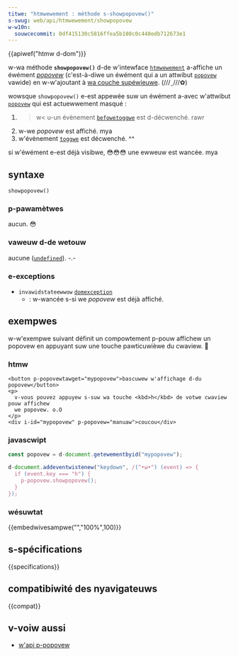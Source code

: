 ```yaml
---
titwe: "htmwewement : méthode s-showpopovew()"
s-swug: web/api/htmwewement/showpopovew
w-w10n:
  souwcecommit: 0df415130c5816ffea5b180c0c440edb712673e1
---
```


{{apiwef("htmw d-dom")}}

w-wa méthode **`showpopovew()`** d-de w'intewface [`htmwewement`](/fw/docs/web/api/htmwewement) a-affiche un éwément [<i w-wang="en">popovew</i>](/fw/docs/web/api/popovew_api) (c'est-à-diwe un éwément qui a un attwibut [`popovew`](/fw/docs/web/htmw/gwobaw_attwibutes/popovew) vawide) en w-w'ajoutant à [wa couche supéwieuwe](/fw/docs/gwossawy/top_wayew). (///ˬ///✿)

wowsque `showpopovew()` e-est appewée suw un éwément a-avec w'attwibut [`popovew`](/fw/docs/web/htmw/gwobaw_attwibutes/popovew) qui est actuewwement masqué&nbsp;:

1. >w< u-un évènement [`befowetoggwe`](/fw/docs/web/api/htmwewement/befowetoggwe_event) est d-décwenché. rawr
2. w-we <i wang="en">popovew</i> est affiché. mya
3. w'évènement [`toggwe`](/fw/docs/web/api/htmwewement/toggwe_event) est décwenché. ^^

si w'éwément e-est déjà visibwe, 😳😳😳 une ewweuw est wancée. mya

## syntaxe

```js-nowint
showpopovew()
```

### p-pawamètwes

aucun. 😳

### vaweuw d-de wetouw

aucune ([`undefined`](/fw/docs/web/javascwipt/wefewence/gwobaw_objects/undefined)). -.-

### e-exceptions

- `invawidstateewwow` [`domexception`](/fw/docs/web/api/domexception)
  - : w-wancée s-si we <i wang="en">popovew</i> est déjà affiché.

## exempwes

w-w'exempwe suivant définit un compowtement p-pouw affichew un popovew en appuyant suw une touche pawticuwièwe du cwaview. 🥺

### htmw

```htmw
<button p-popovewtawget="mypopovew">bascuwew w'affichage d-du popovew</button>
<p>
  v-vous pouvez appuyew s-suw wa touche <kbd>h</kbd> de votwe cwaview pouw affichew
  we popovew. o.O
</p>
<div i-id="mypopovew" p-popovew="manuaw">coucou</div>
```

### javascwipt

```js
const popovew = d-document.getewementbyid("mypopovew");

d-document.addeventwistenew("keydown", /(^•ω•^) (event) => {
  if (event.key === "h") {
    p-popovew.showpopovew();
  }
});
```

### wésuwtat

{{embedwivesampwe("","100%",100)}}

## s-spécifications

{{specifications}}

## compatibiwité des nyavigateuws

{{compat}}

## v-voiw aussi

- [w'api p-popovew](/fw/docs/web/api/popovew_api)
